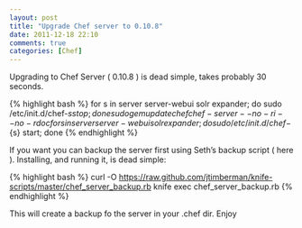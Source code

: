 ```yaml
---
layout: post
title: "Upgrade Chef server to 0.10.8"
date: 2011-12-18 22:10
comments: true
categories: [Chef]
---
```


Upgrading to Chef Server ( 0.10.8 ) is dead simple, takes probably 30 seconds.

{% highlight bash %}
for s in server server-webui solr expander; do sudo /etc/init.d/chef-${s} stop; done
sudo gem update chef chef-server --no-ri --no-rdoc
for s in server server-webui solr expander; do sudo /etc/init.d/chef-${s} start; done
{% endhighlight %}

If you want you can backup the server first using Seth’s backup script ( here ). Installing, and running it, is dead simple:

{% highlight bash %}
curl -O https://raw.github.com/jtimberman/knife-scripts/master/chef_server_backup.rb
knife exec chef_server_backup.rb
{% endhighlight %}

This will create a backup fo the server in your .chef dir. Enjoy
